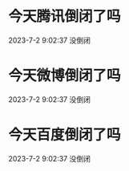 # 今天腾讯倒闭了吗

2023-7-2 9:02:37 没倒闭

# 今天微博倒闭了吗

2023-7-2 9:02:37 没倒闭

# 今天百度倒闭了吗

2023-7-2 9:02:37 没倒闭

